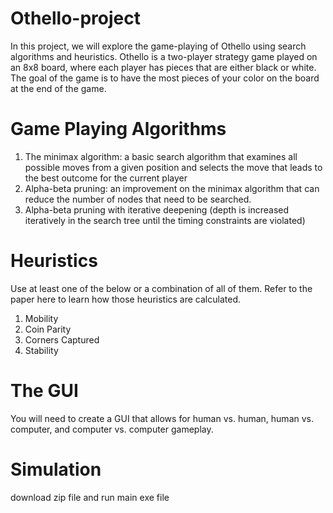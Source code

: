 # Othello-project
In this project, we will explore the game-playing of Othello using search algorithms and
 heuristics. Othello is a two-player strategy game played on an 8x8 board, where each
 player has pieces that are either black or white. The goal of the game is to have the
 most pieces of your color on the board at the end of the game. 
# Game Playing Algorithms
 1. The minimax algorithm: a basic search algorithm that examines all possible moves from
 a given position and selects the move that leads to the best outcome for the current
 player
 2. Alpha-beta pruning: an improvement on the minimax algorithm that can reduce the
 number of nodes that need to be searched.
 3. Alpha-beta pruning with iterative deepening (depth is increased iteratively in the search
 tree until the timing constraints are violated)
# Heuristics
 Use at least one of the below or a combination of all of them. Refer to the paper here to learn
 how those heuristics are calculated.
 1. Mobility
 2. Coin Parity
 3. Corners Captured
 4. Stability
# The GUI
 You will need to create a GUI that allows for human vs. human, human vs. computer,
 and computer vs. computer gameplay.
 # Simulation
 download zip file and run main exe file
